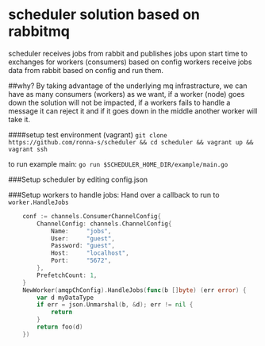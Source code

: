 # scheduler solution based on rabbitmq
scheduler receives jobs from rabbit and publishes jobs upon start time to exchanges for workers (consumers) based on config
workers receive jobs data from rabbit based on config and run them.

##why?
By taking advantage of the underlying mq infrastracture, we can have as many consumers (workers) as we want, if a worker (node) goes down the solution will not be impacted, if a workers fails to handle a message it can reject it and if it goes down in the middle another worker will take it.

####setup test environment (vagrant)
`git clone https://github.com/ronna-s/scheduler && cd scheduler && vagrant up && vagrant ssh`

to run example main:
`go run $SCHEDULER_HOME_DIR/example/main.go`

###Setup scheduler by editing config.json

###Setup workers to handle jobs:
Hand over a callback to run to `worker.HandleJobs`

```go
	conf := channels.ConsumerChannelConfig{
		ChannelConfig: channels.ChannelConfig{
			Name:     "jobs",
			User:     "guest",
			Password: "guest",
			Host:     "localhost",
			Port:     "5672",
		},
		PrefetchCount: 1,
	}
	NewWorker(amqpChConfig).HandleJobs(func(b []byte) (err error) {
		var d myDataType
		if err = json.Unmarshal(b, &d); err != nil {
			return
		}
		return foo(d)
	})

```
